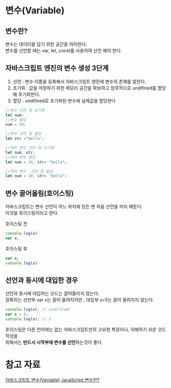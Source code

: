 # 변수(Variable)

## 변수란?
변수는 데이터를 담기 위한 공간을 의미한다.  
변수를 선언할 때는 var, let, const를 사용하여 선언 해야 한다.

## 자바스크립트 엔진의 변수 생성 3단계 
1. 선언 : 변수 이름을 등록해서 자바스크립트 엔진에 변수의 존재를 알린다.  
2. 초기화 : 값을 저장하기 위한 메모리 공간을 확보하고 암묵적으로 undifined를 할당해 초기화한다.  
3. 할당 : undifined로 초기화된 변수에 실제값을 할당한다 

```jsx 
//변수 선언 및 초기화
let num;
//변수 할당
num = 10;

//변수 선언 및 할당 
let str ="hello";

//여러 변수 선언 및 초기화
let num, str;
//여러 변수 할당 
let num = 10, str= "hello";

//여러 변수  선언 및 힐당
let num = 10, str= "hello";
```

## 변수 끌어올림(호이스팅)

자바스크립트는 변수 선언이 어느 위치에 있든 맨 처음 선언을 미리 해둔다.  
이것을 호이스팅이라고 한다.  

호이스팅 전 
```jsx 
console.log(x)
var x;
```

호이스팅 후 
```jsx
var x;
console.log(x)
```


## 선언과 동시에 대입한 경우 
선언과 동시에 대입하는 코드는 끌어올리지 않는다.  
정확히는 선언부 var x는 끌어 올려지지만 , 대입부 x=5는 끌어 올려지지 않는다.  
```jsx 
console.log(x); // undifined
var x = 5;
console.log(x); // 5
```
호이스팅은 다른 언어에는 없는 자바스크립트만의 고유한 특징이나, 이해하기 쉬운 코드 작성을  
위해서는 **반드시 시작부에 변수를 선언**하는것이 좋다 

# 참고 자료 
[자바스크립트 변수(Variable)](https://velog.io/@yuuuye?tag=%EC%9E%90%EB%B0%94%EC%8A%A4%ED%81%AC%EB%A6%BD%ED%8A%B8)
[JavaScript 변수란?](https://velog.io/@jungks9351/%EB%B3%80%EC%88%98)
